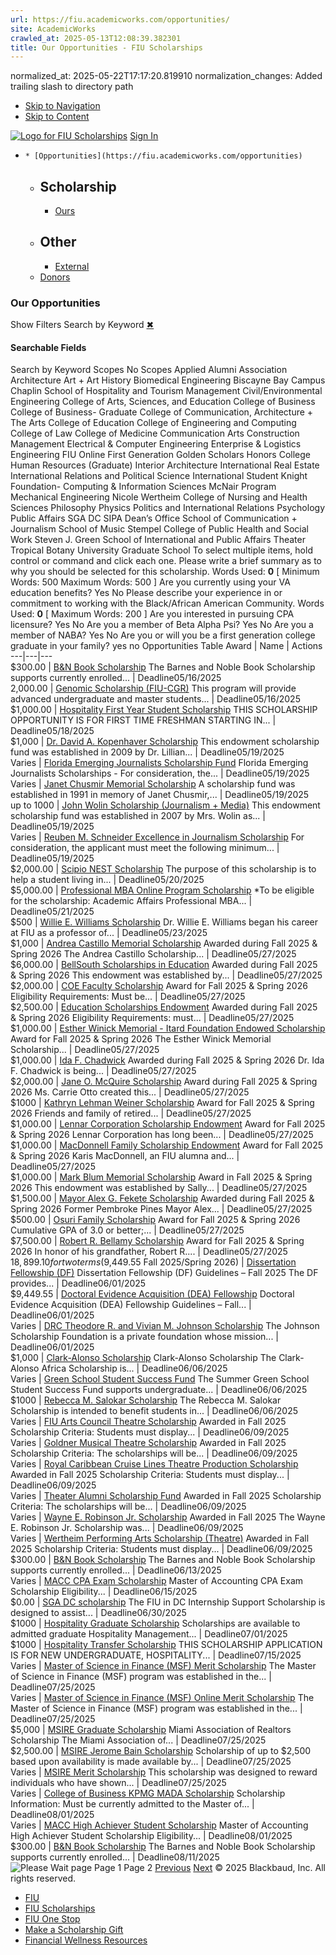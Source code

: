 ```yaml
---
url: https://fiu.academicworks.com/opportunities/
site: AcademicWorks
crawled_at: 2025-05-13T12:08:39.382301
title: Our Opportunities - FIU Scholarships
---
```

normalized_at: 2025-05-22T17:17:20.819910
normalization_changes: Added trailing slash to directory path

  * [Skip to Navigation](https://fiu.academicworks.com/opportunities#navigation)
  * [Skip to Content](https://fiu.academicworks.com/opportunities#main)

[![Logo for FIU Scholarships](https://s3.amazonaws.com/static.academicworks.com/clients/fiu/assets/images/logo.png)](http://fiu.academicworks.com) [Sign In](https://fiu.academicworks.com/users/sign_in)
  *     * [Opportunities](https://fiu.academicworks.com/opportunities)
      * ## Scholarship
        * [Ours](https://fiu.academicworks.com/opportunities)
      * ## Other
        * [External](https://fiu.academicworks.com/opportunities/external)
    * [Donors](https://fiu.academicworks.com/donors)


### Our Opportunities
Show Filters
Search by Keyword
[✖](https://fiu.academicworks.com/opportunities)
#### Searchable Fields
Search by Keyword
Scopes No Scopes Applied Alumni Association Architecture Art + Art History Biomedical Engineering Biscayne Bay Campus Chaplin School of Hospitality and Tourism Management Civil/Environmental Engineering College of Arts, Sciences, and Education College of Business College of Business- Graduate College of Communication, Architecture + The Arts College of Education College of Engineering and Computing College of Law College of Medicine Communication Arts Construction Management Electrical & Computer Engineering Enterprise & Logistics Engineering FIU Online First Generation Golden Scholars Honors College Human Resources (Graduate) Interior Architecture International Real Estate International Relations and Political Science International Student Knight Foundation- Computing & Information Sciences McNair Program Mechanical Engineering Nicole Wertheim College of Nursing and Health Sciences Philosophy Physics Politics and International Relations Psychology Public Affairs SGA DC SIPA Dean’s Office School of Communication + Journalism School of Music Stempel College of Public Health and Social Work Steven J. Green School of International and Public Affairs Theater Tropical Botany University Graduate School To select multiple items, hold control or command and click each one. 
Please write a brief summary as to why you should be selected for this scholarship.
Words Used: **0** [ Minimum Words:  500  Maximum Words:  500  ] 
Are you currently using your VA education benefits?
Yes
No
Please describe your experience in or commitment to working with the Black/African American Community.
Words Used: **0** [ Maximum Words:  200  ] 
Are you interested in pursuing CPA licensure?
Yes
No
Are you a member of Beta Alpha Psi?
Yes
No
Are you a member of NABA?
Yes
No
Are you or will you be a first generation college graduate in your family?  yes no
Opportunities Table Award | Name | Actions  
---|---|---  
$300.00  |  [B&N Book Scholarship](https://fiu.academicworks.com/opportunities/20796) The Barnes and Noble Book Scholarship supports currently enrolled...  |  Deadline05/16/2025  
2,000.00  |  [Genomic Scholarship (FIU-CGR)](https://fiu.academicworks.com/opportunities/20716) This program will provide advanced undergraduate and master students...  |  Deadline05/16/2025  
$1,000.00  |  [Hospitality First Year Student Scholarship](https://fiu.academicworks.com/opportunities/20591) THIS SCHOLARSHIP OPPORTUNITY IS FOR FIRST TIME FRESHMAN STARTING IN...  |  Deadline05/18/2025  
$1,000  |  [Dr. David A. Kopenhaver Scholarship](https://fiu.academicworks.com/opportunities/19894) This endowment scholarship fund was established in 2009 by Dr. Lillian...  |  Deadline05/19/2025  
Varies  |  [Florida Emerging Journalists Scholarship Fund](https://fiu.academicworks.com/opportunities/20702) Florida Emerging Journalists Scholarships - For consideration, the...  |  Deadline05/19/2025  
Varies  |  [Janet Chusmir Memorial Scholarship](https://fiu.academicworks.com/opportunities/20704) A scholarship fund was established in 1991 in memory of Janet Chusmir,...  |  Deadline05/19/2025  
up to 1000  |  [John Wolin Scholarship (Journalism + Media)](https://fiu.academicworks.com/opportunities/20550) This endowment scholarship fund was established in 2007 by Mrs. Wolin as...  |  Deadline05/19/2025  
Varies  |  [Reuben M. Schneider Excellence in Journalism Scholarship](https://fiu.academicworks.com/opportunities/20700) For consideration, the applicant must meet the following minimum...  |  Deadline05/19/2025  
$2,000.00  |  [Scipio NEST Scholarship](https://fiu.academicworks.com/opportunities/20869) The purpose of this scholarship is to help a student living in...  |  Deadline05/20/2025  
$5,000.00  |  [Professional MBA Online Program Scholarship](https://fiu.academicworks.com/opportunities/20708) *To be eligible for the scholarship: Academic Affairs Professional MBA...  |  Deadline05/21/2025  
$500  |  [Willie E. Williams Scholarship](https://fiu.academicworks.com/opportunities/20790) Dr. Willie E. Williams began his career at FIU as a professor of...  |  Deadline05/23/2025  
$1,000  |  [Andrea Castillo Memorial Scholarship](https://fiu.academicworks.com/opportunities/20562) Awarded during Fall 2025 & Spring 2026 The Andrea Castillo Scholarship...  |  Deadline05/27/2025  
$6,000.00  |  [BellSouth Scholarships in Education](https://fiu.academicworks.com/opportunities/20564) Awarded during Fall 2025 & Spring 2026 This endowment was established by...  |  Deadline05/27/2025  
$2,000.00  |  [COE Faculty Scholarship](https://fiu.academicworks.com/opportunities/20581) Award for Fall 2025 & Spring 2026 Eligibility Requirements: Must be...  |  Deadline05/27/2025  
$2,500.00  |  [Education Scholarships Endowment](https://fiu.academicworks.com/opportunities/20571) Awarded during Fall 2025 & Spring 2026 Eligibility Requirements: must...  |  Deadline05/27/2025  
$1,000.00  |  [Esther Winick Memorial - Itard Foundation Endowed Scholarship](https://fiu.academicworks.com/opportunities/20583) Award for Fall 2025 & Spring 2026 The Esther Winick Memorial Scholarship...  |  Deadline05/27/2025  
$1,000.00  |  [Ida F. Chadwick](https://fiu.academicworks.com/opportunities/20566) Awarded during Fall 2025 & Spring 2026 Dr. Ida F. Chadwick is being...  |  Deadline05/27/2025  
$2,000.00  |  [Jane O. McQuire Scholarship](https://fiu.academicworks.com/opportunities/20585) Award during Fall 2025 & Spring 2026 Ms. Carrie Otto created this...  |  Deadline05/27/2025  
$1000  |  [Kathryn Lehman Weiner Scholarship](https://fiu.academicworks.com/opportunities/20587) Award for Fall 2025 & Spring 2026 Friends and family of retired...  |  Deadline05/27/2025  
$1,000.00  |  [Lennar Corporation Scholarship Endowment](https://fiu.academicworks.com/opportunities/20577) Award for Fall 2025 & Spring 2026 Lennar Corporation has long been...  |  Deadline05/27/2025  
$1,000.00  |  [MacDonnell Family Scholarship Endowment](https://fiu.academicworks.com/opportunities/20775) Award for Fall 2025 & Spring 2026 Karis MacDonnell, an FIU alumna and...  |  Deadline05/27/2025  
$1,000.00  |  [Mark Blum Memorial Scholarship](https://fiu.academicworks.com/opportunities/20575) Award in Fall 2025 & Spring 2026 This endowment was established by Sally...  |  Deadline05/27/2025  
$1,500.00  |  [Mayor Alex G. Fekete Scholarship](https://fiu.academicworks.com/opportunities/20569) Awarded during Fall 2025 & Spring 2026 Former Pembroke Pines Mayor Alex...  |  Deadline05/27/2025  
$500.00  |  [Osuri Family Scholarship](https://fiu.academicworks.com/opportunities/20573) Award for Fall 2025 & Spring 2026 Cumulative GPA of 3.0 or better;...  |  Deadline05/27/2025  
$7,500.00  |  [Robert R. Bellamy Scholarship](https://fiu.academicworks.com/opportunities/20579) Award for Fall 2025 & Spring 2026 In honor of his grandfather, Robert R....  |  Deadline05/27/2025  
$18,899.10 for two terms ($9,449.55 Fall 2025/Spring 2026)  |  [Dissertation Fellowship (DF)](https://fiu.academicworks.com/opportunities/20792) Dissertation Fellowship (DF) Guidelines – Fall 2025 The DF provides...  |  Deadline06/01/2025  
$9,449.55  |  [Doctoral Evidence Acquisition (DEA) Fellowship](https://fiu.academicworks.com/opportunities/20794) Doctoral Evidence Acquisition (DEA) Fellowship Guidelines – Fall...  |  Deadline06/01/2025  
Varies  |  [DRC Theodore R. and Vivian M. Johnson Scholarship](https://fiu.academicworks.com/opportunities/20537) The Johnson Scholarship Foundation is a private foundation whose mission...  |  Deadline06/01/2025  
$1,000  |  [Clark-Alonso Scholarship](https://fiu.academicworks.com/opportunities/20454) Clark-Alonso Scholarship The Clark-Alonso Africa Scholarship is...  |  Deadline06/06/2025  
Varies  |  [Green School Student Success Fund](https://fiu.academicworks.com/opportunities/20873) The Summer Green School Student Success Fund supports undergraduate...  |  Deadline06/06/2025  
$1000  |  [Rebecca M. Salokar Scholarship](https://fiu.academicworks.com/opportunities/20450) The Rebecca M. Salokar Scholarship is intended to benefit students in...  |  Deadline06/06/2025  
Varies  |  [FIU Arts Council Theatre Scholarship](https://fiu.academicworks.com/opportunities/20801) Awarded in Fall 2025 Scholarship Criteria: Students must display...  |  Deadline06/09/2025  
Varies  |  [Goldner Musical Theatre Scholarship](https://fiu.academicworks.com/opportunities/20807) Awarded in Fall 2025 Scholarship Criteria: The scholarships will be...  |  Deadline06/09/2025  
Varies  |  [Royal Caribbean Cruise Lines Theatre Production Scholarship](https://fiu.academicworks.com/opportunities/20799) Awarded in Fall 2025 Scholarship Criteria: Students must display...  |  Deadline06/09/2025  
Varies  |  [Theater Alumni Scholarship Fund](https://fiu.academicworks.com/opportunities/20867) Awarded in Fall 2025 Scholarship Criteria: The scholarships will be...  |  Deadline06/09/2025  
Varies  |  [Wayne E. Robinson Jr. Scholarship](https://fiu.academicworks.com/opportunities/20805) Awarded in Fall 2025 The Wayne E. Robinson Jr. Scholarship was...  |  Deadline06/09/2025  
Varies  |  [Wertheim Performing Arts Scholarship (Theatre)](https://fiu.academicworks.com/opportunities/20803) Awarded in Fall 2025 Scholarship Criteria: Students must display...  |  Deadline06/09/2025  
$300.00  |  [B&N Book Scholarship](https://fiu.academicworks.com/opportunities/20879) The Barnes and Noble Book Scholarship supports currently enrolled...  |  Deadline06/13/2025  
Varies  |  [MACC CPA Exam Scholarship](https://fiu.academicworks.com/opportunities/19154) Master of Accounting CPA Exam Scholarship Eligibility...  |  Deadline06/15/2025  
$0.00  |  [SGA DC scholarship](https://fiu.academicworks.com/opportunities/20691) The FIU in DC Internship Support Scholarship is designed to assist...  |  Deadline06/30/2025  
$1000  |  [Hospitality Graduate Scholarship](https://fiu.academicworks.com/opportunities/20595) Scholarships are available to admitted graduate Hospitality Management...  |  Deadline07/01/2025  
$1000  |  [Hospitality Transfer Scholarship](https://fiu.academicworks.com/opportunities/20593) THIS SCHOLARSHIP APPLICATION IS FOR NEW UNDERGRADUATE, HOSPITALITY...  |  Deadline07/15/2025  
Varies  |  [Master of Science in Finance (MSF) Merit Scholarship](https://fiu.academicworks.com/opportunities/20384) The Master of Science in Finance (MSF) program was established in the...  |  Deadline07/25/2025  
Varies  |  [Master of Science in Finance (MSF) Online Merit Scholarship](https://fiu.academicworks.com/opportunities/20386) The Master of Science in Finance (MSF) program was established in the...  |  Deadline07/25/2025  
$5,000  |  [MSIRE Graduate Scholarship](https://fiu.academicworks.com/opportunities/20390) Miami Association of Realtors Scholarship The Miami Association of...  |  Deadline07/25/2025  
$2,500.00  |  [MSIRE Jerome Bain Scholarship](https://fiu.academicworks.com/opportunities/20392) Scholarship of up to $2,500 based upon availability is made available by...  |  Deadline07/25/2025  
Varies  |  [MSIRE Merit Scholarship](https://fiu.academicworks.com/opportunities/20388) This scholarship was designed to reward individuals who have shown...  |  Deadline07/25/2025  
Varies  |  [College of Business KPMG MADA Scholarship](https://fiu.academicworks.com/opportunities/20542) Scholarship Information: Must be currently admitted to the Master of...  |  Deadline08/01/2025  
Varies  |  [MACC High Achiever Student Scholarship](https://fiu.academicworks.com/opportunities/20546) Master of Accounting High Achiever Student Scholarship Eligibility...  |  Deadline08/01/2025  
$300.00  |  [B&N Book Scholarship](https://fiu.academicworks.com/opportunities/20881) The Barnes and Noble Book Scholarship supports currently enrolled...  |  Deadline08/11/2025  
![Please Wait](https://d3p7lpwx08uxcm.cloudfront.net/assets/spinner-e72f98d4e5264c79e34a67f002baf54fdb0dd830adbaf0ba0ce4da0d773e07cc.gif) page Page 1 Page 2 [Previous](https://fiu.academicworks.com/?page=0) [Next](https://fiu.academicworks.com/?page=2)
© 2025 Blackbaud, Inc. All rights reserved. 
  * [FIU ](http://fiu.edu/)
  * [FIU Scholarships](http://scholarships.fiu.edu)
  * [FIU One Stop](http://onestop.fiu.edu)
  * [Make a Scholarship Gift](https://give.fiu.edu/give-now/)
  * [Financial Wellness Resources](https://go.fiu.edu/iGrad)


